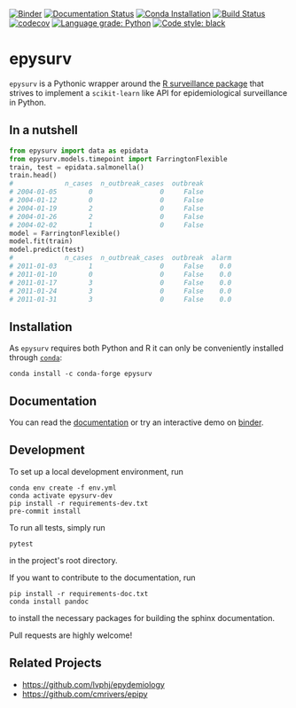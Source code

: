 [![Binder](https://mybinder.org/badge_logo.svg)](https://mybinder.org/v2/gh/JarnoRFB/epysurv/master?filepath=docs/demo.ipynb)
[![Documentation Status](https://readthedocs.org/projects/epysurv/badge/?version=latest)](https://epysurv.readthedocs.io/en/latest/?badge=latest)
[![Conda Installation](https://anaconda.org/conda-forge/epysurv/badges/installer/conda.svg)](https://anaconda.org/conda-forge/epysurv)
[![Build Status](https://travis-ci.com/JarnoRFB/epysurv.svg?token=dmY4GfBz2Rs5oxYeuMhW&branch=master)](https://travis-ci.com/JarnoRFB/epysurv)
[![codecov](https://codecov.io/gh/JarnoRFB/epysurv/branch/master/graph/badge.svg)](https://codecov.io/gh/JarnoRFB/epysurv)
[![Language grade: Python](https://img.shields.io/lgtm/grade/python/g/JarnoRFB/epysurv.svg?logo=lgtm&logoWidth=18)](https://lgtm.com/projects/g/JarnoRFB/epysurv/context:python)
[![Code style: black](https://img.shields.io/badge/code%20style-black-000000.svg)](https://github.com/ambv/black)
# epysurv
`epysurv` is a Pythonic wrapper around the [R surveillance package](https://cran.r-project.org/web/packages/surveillance/index.html) 
that strives to implement a `scikit-learn` like API for epidemiological surveillance in Python. 

## In a nutshell

```python
from epysurv import data as epidata
from epysurv.models.timepoint import FarringtonFlexible
train, test = epidata.salmonella()
train.head()
#             n_cases  n_outbreak_cases  outbreak
# 2004-01-05        0                 0     False
# 2004-01-12        0                 0     False
# 2004-01-19        2                 0     False
# 2004-01-26        2                 0     False
# 2004-02-02        1                 0     False    
model = FarringtonFlexible()
model.fit(train)
model.predict(test)
#             n_cases  n_outbreak_cases  outbreak  alarm
# 2011-01-03        1                 0     False    0.0
# 2011-01-10        0                 0     False    0.0
# 2011-01-17        3                 0     False    0.0
# 2011-01-24        3                 0     False    0.0
# 2011-01-31        3                 0     False    0.0
```

## Installation
As `epysurv` requires both Python and R it can only be conveniently installed through [`conda`](https://docs.conda.io/en/latest/):

    conda install -c conda-forge epysurv 

## Documentation
You can read the [documentation](https://epysurv.readthedocs.io/en/latest/?badge=latest) or try 
an interactive demo on [binder](https://mybinder.org/v2/gh/JarnoRFB/epysurv/master?filepath=demo.ipynb).

## Development
To set up a local development environment, run

    conda env create -f env.yml
    conda activate epysurv-dev
    pip install -r requirements-dev.txt
    pre-commit install 

To run all tests, simply run 

    pytest

in the project's root directory.

If you want to contribute to the documentation, run

    pip install -r requirements-doc.txt
    conda install pandoc

to install the necessary packages for building the sphinx documentation.

Pull requests are highly welcome!


## Related Projects
* https://github.com/lvphj/epydemiology
* https://github.com/cmrivers/epipy
